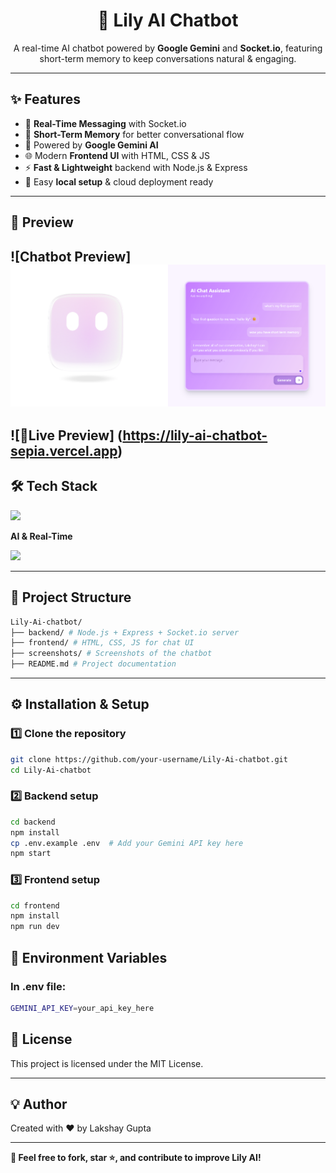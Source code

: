 <h1 align="center">🤖 Lily AI Chatbot</h1>
<p align="center">
  A real-time AI chatbot powered by <b>Google Gemini</b> and <b>Socket.io</b>, featuring short-term memory to keep conversations natural & engaging.
</p>

---

## ✨ Features
- 💬 **Real-Time Messaging** with Socket.io
- 🧠 **Short-Term Memory** for better conversational flow
- 🤖 Powered by **Google Gemini AI**
- 🌐 Modern **Frontend UI** with HTML, CSS & JS
- ⚡ **Fast & Lightweight** backend with Node.js & Express
- 🔌 Easy **local setup** & cloud deployment ready

---

## 📸 Preview
![Chatbot Preview] 
<img src="/screenshots/Lily-Ai-Chatbot.png" alt="Chatbot Preview"/>
---
![🔗Live Preview] (https://lily-ai-chatbot-sepia.vercel.app)
---


## 🛠️ Tech Stack
<p align="left">
  <img src="https://skillicons.dev/icons?i=html,css,js,nodejs,express,github,vscode" />
</p>

**AI & Real-Time**
<p align="left">
  <img src="https://skillicons.dev/icons?i=googlecloud" />
</p>

---

## 📂 Project Structure
```bash
Lily-Ai-chatbot/
├── backend/ # Node.js + Express + Socket.io server
├── frontend/ # HTML, CSS, JS for chat UI
├── screenshots/ # Screenshots of the chatbot
├── README.md # Project documentation
```
---

## ⚙️ Installation & Setup

### 1️⃣ Clone the repository
```bash
git clone https://github.com/your-username/Lily-Ai-chatbot.git
cd Lily-Ai-chatbot
```
### 2️⃣ Backend setup
```bash
cd backend
npm install
cp .env.example .env  # Add your Gemini API key here
npm start
```
### 3️⃣ Frontend setup
```bash
cd frontend
npm install
npm run dev
```
## 📌 Environment Variables

### In .env file:
```bash
GEMINI_API_KEY=your_api_key_here
```
## 📜 License

This project is licensed under the MIT License.

---

## 💡 Author
Created with ❤️ by Lakshay Gupta

---

<b>🚀 Feel free to fork, star ⭐, and contribute to improve Lily AI! </b>